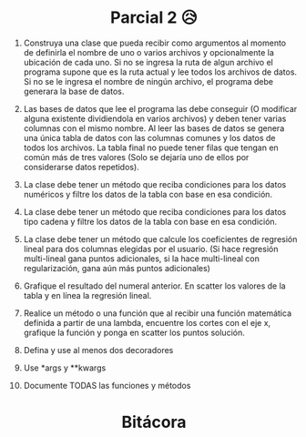 <h1 align="center">Parcial 2 😥</h1> 

1. Construya una clase que pueda recibir como argumentos al momento de definirla el nombre de uno o varios archivos y opcionalmente la ubicación de cada uno. Si no se ingresa la ruta de algun archivo el programa supone que es la ruta actual y lee todos los archivos de datos. Si no se le ingresa el nombre de ningún archivo, el programa debe generara la base de datos.

2. Las bases de datos que lee el programa las debe conseguir (O modificar alguna existente dividiendola en varios archivos) y deben tener varias columnas con el mismo nombre. Al leer las bases de datos se genera una única tabla de datos con las columnas comunes y los datos de todos los archivos. La tabla final no puede tener filas que tengan en común más de tres valores (Solo se dejaría uno de ellos por considerarse datos repetidos).

3. La clase debe tener un método que reciba condiciones para los datos numéricos y filtre los datos de la tabla con base en esa condición.

4.  La clase debe tener un método que reciba condiciones para los datos tipo cadena y filtre los datos de la tabla con base en esa condición.

5. La clase debe tener un método que calcule los coeficientes de regresión lineal para dos columnas elegidas por el usuario. (Si hace regresión multi-lineal gana puntos adicionales, si la hace multi-lineal con regularización, gana aún más puntos adicionales)

6. Grafique el resultado del numeral anterior. En scatter los valores de la tabla y en línea la regresión lineal.

7. Realice un método o una función que al recibir una función matemática definida a partir de una lambda, encuentre los cortes con el eje x, grafique la función y ponga en scatter los puntos solución.

8. Defina y use al menos dos decoradores

9. Use *args y **kwargs

10. Documente TODAS las funciones y métodos

<h1 align="center">Bitácora</h1>